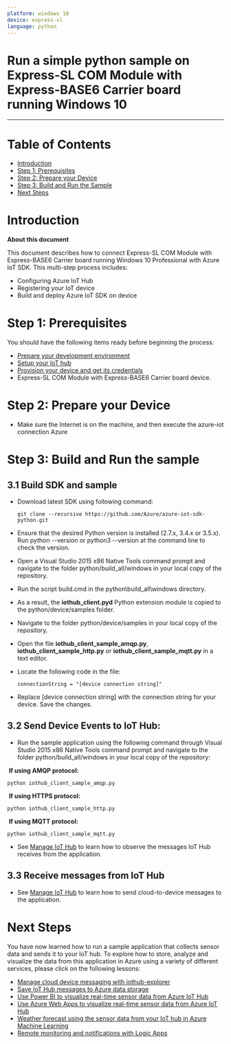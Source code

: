 ```yaml
---
platform: windows 10 
device: express-sl
language: python
---
```


Run a simple python sample on Express-SL COM Module with Express-BASE6 Carrier board running Windows 10 
===
---

# Table of Contents

-   [Introduction](#Introduction)
-   [Step 1: Prerequisites](#Prerequisites)
-   [Step 2: Prepare your Device](#PrepareDevice)
-   [Step 3: Build and Run the Sample](#Build)
-   [Next Steps](#NextSteps)

<a name="Introduction"></a>
# Introduction

**About this document**

This document describes how to connect Express-SL COM Module with Express-BASE6 Carrier board running Windows 10 Professional with Azure IoT SDK. This multi-step process includes:

-   Configuring Azure IoT Hub
-   Registering your IoT device
-   Build and deploy Azure IoT SDK on device

<a name="Prerequisites"></a>
# Step 1: Prerequisites

You should have the following items ready before beginning the process:

-   [Prepare your development environment][setup-devbox-python]
-   [Setup your IoT hub][lnk-setup-iot-hub]
-   [Provision your device and get its credentials][lnk-manage-iot-hub]
-   Express-SL COM Module with Express-BASE6 Carrier board device.

<a name="PrepareDevice"></a>
# Step 2: Prepare your Device

-   Make sure the Internet is on the machine, and then execute the azure-iot connection Azure

<a name="Build"></a>

# Step 3: Build and Run the sample

## 3.1 Build SDK and sample

-   Download latest SDK using following command:

		git clone --recursive https://github.com/Azure/azure-iot-sdk-python.git

-   Ensure that the desired Python version is installed (2.7.x, 3.4.x or 3.5.x). Run python --version or python3 --version at the command line to check the version. 

-   Open a Visual Studio 2015 x86 Native Tools command prompt and navigate to the folder python/build_all/windows in your local copy of the repository.

-   Run the script build.cmd in the python\build_all\windows directory.

-   As a result, the **iothub_client.pyd** Python extension module is copied to the python/device/samples folder.

-   Navigate to the folder python/device/samples in your local copy of the repository.

-   Open the file **iothub_client_sample_amqp.py**, **iothub_client_sample_http.py** or  **iothub_client_sample_mqtt.py** in a text editor.

-   Locate the following code in the file:

		connectionString = "[device connection string]"

-   Replace [device connection string] with the connection string for your device. Save the changes.

## 3.2 Send Device Events to IoT Hub:

-   Run the sample application using the following command through Visual Studio 2015 x86 Native Tools command prompt and navigate to the folder python/build_all/windows in your local copy of the repository:

​      **If using AMQP protocol:**

	python iothub_client_sample_amqp.py

​      **If using HTTPS protocol:**

	python iothub_client_sample_http.py

​      **If using MQTT protocol:**

	python iothub_client_sample_mqtt.py

-   See [Manage IoT Hub][lnk-manage-iot-hub] to learn how to observe the messages IoT Hub receives from the application.

## 3.3 Receive messages from IoT Hub

-   See [Manage IoT Hub][lnk-manage-iot-hub] to learn how to send cloud-to-device messages to the application.

<a name="NextSteps"></a>
# Next Steps

You have now learned how to run a sample application that collects sensor data and sends it to your IoT hub. To explore how to store, analyze and visualize the data from this application in Azure using a variety of different services, please click on the following lessons:

-   [Manage cloud device messaging with iothub-explorer]
-   [Save IoT Hub messages to Azure data storage]
-   [Use Power BI to visualize real-time sensor data from Azure IoT Hub]
-   [Use Azure Web Apps to visualize real-time sensor data from Azure IoT Hub]
-   [Weather forecast using the sensor data from your IoT hub in Azure Machine Learning]
-   [Remote monitoring and notifications with Logic Apps]   

[Manage cloud device messaging with iothub-explorer]: https://docs.microsoft.com/en-us/azure/iot-hub/iot-hub-explorer-cloud-device-messaging
[Save IoT Hub messages to Azure data storage]: https://docs.microsoft.com/en-us/azure/iot-hub/iot-hub-store-data-in-azure-table-storage
[Use Power BI to visualize real-time sensor data from Azure IoT Hub]: https://docs.microsoft.com/en-us/azure/iot-hub/iot-hub-live-data-visualization-in-power-bi
[Use Azure Web Apps to visualize real-time sensor data from Azure IoT Hub]: https://docs.microsoft.com/en-us/azure/iot-hub/iot-hub-live-data-visualization-in-web-apps
[Weather forecast using the sensor data from your IoT hub in Azure Machine Learning]: https://docs.microsoft.com/en-us/azure/iot-hub/iot-hub-weather-forecast-machine-learning
[Remote monitoring and notifications with Logic Apps]: https://docs.microsoft.com/en-us/azure/iot-hub/iot-hub-monitoring-notifications-with-azure-logic-apps
[setup-devbox-python]: https://github.com/Azure/azure-iot-device-ecosystem/blob/master/get_started/python-devbox-setup.md
[lnk-setup-iot-hub]: ../setup_iothub.md
[lnk-manage-iot-hub]: ../manage_iot_hub.md
